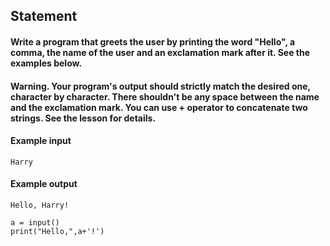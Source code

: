 ## Statement
#### Write a program that greets the user by printing the word "Hello", a comma, the name of the user and an exclamation mark after it. See the examples below.
#### Warning. Your program's output should strictly match the desired one, character by character. There shouldn't be any space between the name and the exclamation mark. You can use + operator to concatenate two strings. See the lesson for details.

#### Example input
```
Harry
```
#### Example output
```
Hello, Harry!
```
```
a = input()
print("Hello,",a+'!')
```
